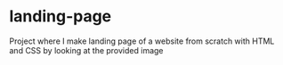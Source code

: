 # landing-page

Project where I make landing page of a website from scratch with HTML and CSS by looking at the provided image